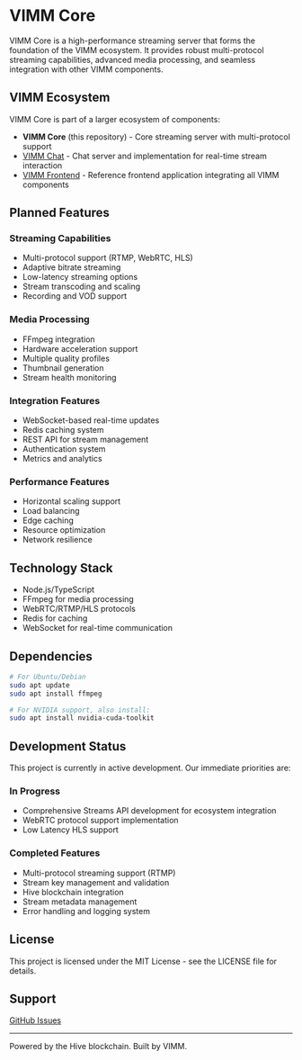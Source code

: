 # VIMM Core

VIMM Core is a high-performance streaming server that forms the foundation of the VIMM ecosystem. It provides robust multi-protocol streaming capabilities, advanced media processing, and seamless integration with other VIMM components.

## VIMM Ecosystem

VIMM Core is part of a larger ecosystem of components:

- **VIMM Core** (this repository) - Core streaming server with multi-protocol support
- [VIMM Chat](https://github.com/VIMM-TV/vimm-chat) - Chat server and implementation for real-time stream interaction
- [VIMM Frontend](https://github.com/VIMM-TV/vimm-frontend) - Reference frontend application integrating all VIMM components

## Planned Features

### Streaming Capabilities
- Multi-protocol support (RTMP, WebRTC, HLS)
- Adaptive bitrate streaming
- Low-latency streaming options
- Stream transcoding and scaling
- Recording and VOD support

### Media Processing
- FFmpeg integration
- Hardware acceleration support
- Multiple quality profiles
- Thumbnail generation
- Stream health monitoring

### Integration Features
- WebSocket-based real-time updates
- Redis caching system
- REST API for stream management
- Authentication system
- Metrics and analytics

### Performance Features
- Horizontal scaling support
- Load balancing
- Edge caching
- Resource optimization
- Network resilience

## Technology Stack

- Node.js/TypeScript
- FFmpeg for media processing
- WebRTC/RTMP/HLS protocols
- Redis for caching
- WebSocket for real-time communication

## Dependencies

```bash
# For Ubuntu/Debian
sudo apt update
sudo apt install ffmpeg

# For NVIDIA support, also install:
sudo apt install nvidia-cuda-toolkit
```

## Development Status
This project is currently in active development. Our immediate priorities are:

### In Progress
- Comprehensive Streams API development for ecosystem integration
- WebRTC protocol support implementation
- Low Latency HLS support

### Completed Features
- Multi-protocol streaming support (RTMP)
- Stream key management and validation
- Hive blockchain integration
- Stream metadata management
- Error handling and logging system

## License
This project is licensed under the MIT License - see the LICENSE file for details.

## Support
[GitHub Issues](https://github.com/VIMM-TV/vimm-core/issues)

---

Powered by the Hive blockchain. Built by VIMM.